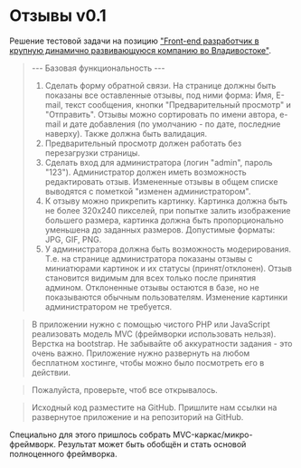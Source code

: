 # Отзывы v0.1
Решение тестовой задачи на позицию ["Front-end разработчик в крупную динамично развивающуюся компанию во Владивостоке"](http://www.farpost.ru/vladivostok/job/vacancy/front-end-razrabotchik-v-krupnuju-dinamichno-razvivajushujusja-kompaniju-44533273.html).

> --- Базовая функциональность ---
> 1) Сделать форму обратной связи. 
> На странице должны быть показаны все оставленные отзывы, под ними форма: Имя, E-mail, текст сообщения, кнопки "Предварительный просмотр" и "Отправить".
> Отзывы можно сортировать по имени автора, e-mail и дате добавления (по умолчанию - по дате, последние наверху). Также должна быть валидация.
> 2) Предварительный просмотр должен работать без перезагрузки страницы.
> 3) Сделать вход для администратора (логин "admin", пароль "123"). Администратор должен иметь возможность редактировать отзыв. Измененные отзывы в общем списке выводятся с пометкой "изменен администратором".
> 4) К отзыву можно прикрепить картинку.
> Картинка должна быть не более 320х240 пикселей, при попытке залить изображение большего размера, картинка должна быть пропорционально уменьшена до заданных размеров. Допустимые форматы: JPG, GIF, PNG.
> 5) У администратора должна быть возможность модерирования.
> Т.е. на странице администратора показаны отзывы с миниатюрами картинок и их статусы (принят/отклонен).
> Отзыв становится видимым для всех только после принятия админом. Отклоненные отзывы остаются в базе, но не показываются обычным пользователям. Изменение картинки администратором не требуется.

> В приложении нужно с помощью чистого PHP или JavaScript реализовать модель MVC (фреймворки использовать нельзя).
> Верстка на bootstrap.
> Не забывайте об аккуратности задания - это очень важно.
> Приложение нужно развернуть на любом бесплатном хостинге, чтобы можно было посмотреть его в действии.

> Пожалуйста, проверьте, чтоб все открывалось.

> Исходный код разместите на GitHub.
> Пришлите нам ссылки на развернутое приложение и на репозиторий на GitHub.

Специально для этого пришлось собрать MVC-каркас/микро-фреймворк. Результат может быть обобщён и стать основой полноценного фреймворка.